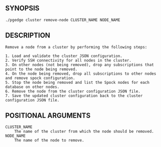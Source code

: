 
## SYNOPSIS
    ./pgedge cluster remove-node CLUSTER_NAME NODE_NAME

## DESCRIPTION
    Remove a node from a cluster by performing the following steps:

    1. Load and validate the cluster JSON configuration.
    2. Verify SSH connectivity for all nodes in the cluster.
    3. On other nodes (not being removed), drop any subscriptions that point to the node being removed.
    4. On the node being removed, drop all subscriptions to other nodes and remove spock configuration. 
    5. Stop the node being removed and list the Spock nodes for each database on other nodes.
    6. Remove the node from the cluster configuration JSON file.
    7. Save the updated cluster configuration back to the cluster configuration JSON file.

## POSITIONAL ARGUMENTS
    CLUSTER_NAME
        The name of the cluster from which the node should be removed.
    NODE_NAME
        The name of the node to remove.
